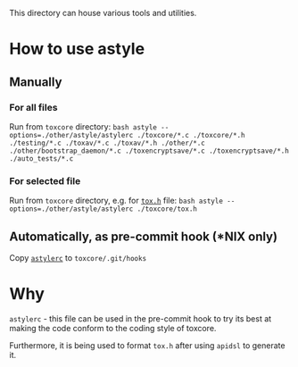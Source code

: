 This directory can house various tools and utilities.

# How to use astyle

## Manually

### For all files

Run from `toxcore` directory: `bash astyle --options=./other/astyle/astylerc
./toxcore/*.c ./toxcore/*.h ./testing/*.c ./toxav/*.c ./toxav/*.h ./other/*.c
./other/bootstrap_daemon/*.c ./toxencryptsave/*.c ./toxencryptsave/*.h
./auto_tests/*.c`

### For selected file

Run from `toxcore` directory, e.g. for [`tox.h`](/toxcore/tox.h) file: `bash
astyle --options=./other/astyle/astylerc ./toxcore/tox.h`

## Automatically, as pre-commit hook (*NIX only)

Copy [`astylerc`](/other/astyle/astylerc) to `toxcore/.git/hooks`

# Why

`astylerc` - this file can be used in the pre-commit hook to try its best at
making the code conform to the coding style of toxcore.

Furthermore, it is being used to format `tox.h` after using `apidsl` to generate
it.
